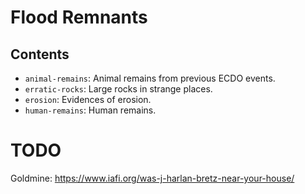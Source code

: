 # Flood Remnants

## Contents

- `animal-remains`: Animal remains from previous ECDO events.
- `erratic-rocks`: Large rocks in strange places.
- `erosion`: Evidences of erosion.
- `human-remains`: Human remains.

# TODO

Goldmine: https://www.iafi.org/was-j-harlan-bretz-near-your-house/